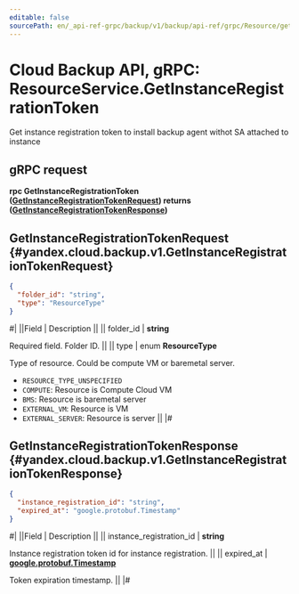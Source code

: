 ```yaml
---
editable: false
sourcePath: en/_api-ref-grpc/backup/v1/backup/api-ref/grpc/Resource/getInstanceRegistrationToken.md
---
```


# Cloud Backup API, gRPC: ResourceService.GetInstanceRegistrationToken

Get instance registration token to install backup agent withot SA attached to instance

## gRPC request

**rpc GetInstanceRegistrationToken ([GetInstanceRegistrationTokenRequest](#yandex.cloud.backup.v1.GetInstanceRegistrationTokenRequest)) returns ([GetInstanceRegistrationTokenResponse](#yandex.cloud.backup.v1.GetInstanceRegistrationTokenResponse))**

## GetInstanceRegistrationTokenRequest {#yandex.cloud.backup.v1.GetInstanceRegistrationTokenRequest}

```json
{
  "folder_id": "string",
  "type": "ResourceType"
}
```

#|
||Field | Description ||
|| folder_id | **string**

Required field. Folder ID. ||
|| type | enum **ResourceType**

Type of resource. Could be compute VM or baremetal server.

- `RESOURCE_TYPE_UNSPECIFIED`
- `COMPUTE`: Resource is Compute Cloud VM
- `BMS`: Resource is baremetal server
- `EXTERNAL_VM`: Resource is VM
- `EXTERNAL_SERVER`: Resource is server ||
|#

## GetInstanceRegistrationTokenResponse {#yandex.cloud.backup.v1.GetInstanceRegistrationTokenResponse}

```json
{
  "instance_registration_id": "string",
  "expired_at": "google.protobuf.Timestamp"
}
```

#|
||Field | Description ||
|| instance_registration_id | **string**

Instance registration token id for instance registration. ||
|| expired_at | **[google.protobuf.Timestamp](https://developers.google.com/protocol-buffers/docs/reference/google.protobuf#timestamp)**

Token expiration timestamp. ||
|#